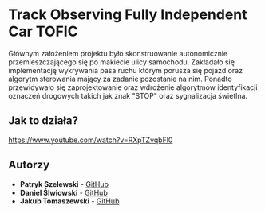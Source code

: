 # Track Observing Fully Independent Car TOFIC

Głównym założeniem projektu było skonstruowanie autonomicznie przemieszczającego się po makiecie ulicy samochodu. Zakładało się implementację wykrywania pasa ruchu którym porusza się pojazd oraz algorytm sterowania mający za zadanie pozostanie na nim. Ponadto przewidywało się zaprojektowanie oraz wdrożenie algorytmów identyfikacji oznaczeń drogowych takich jak znak "STOP" oraz sygnalizacja świetlna.

## Jak to działa?

https://www.youtube.com/watch?v=RXpTZvqbFl0

## Autorzy

* **Patryk Szelewski** - [GitHub](https://github.com/pszelew)
* **Daniel Ślwiowski** - [GitHub](https://github.com/DSliwowski1)
* **Jakub Tomaszewski** - [GitHub](https://github.com/TomaszewskiJakub)
